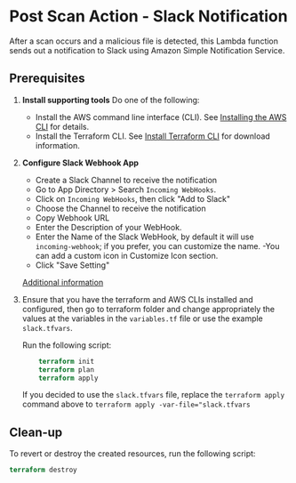 # Post Scan Action - Slack Notification

After a scan occurs and a malicious file is detected, this Lambda function sends out a notification to Slack using Amazon Simple Notification Service.

## Prerequisites

1. **Install supporting tools**
    Do one of the following:
    - Install the AWS command line interface (CLI). See [Installing the AWS CLI](https://docs.aws.amazon.com/cli/latest/userguide/cli-chap-install.html) for details.
    - Install the Terraform CLI. See [Install Terraform CLI](https://learn.hashicorp.com/tutorials/terraform/install-cli#install-terraform) for download information.
2. **Configure Slack Webhook App**
    - Create a Slack Channel to receive the notification
    - Go to App Directory > Search `Incoming WebHooks`.
    - Click on `Incoming WebHooks`, then click "Add to Slack"
    - Choose the Channel to receive the notification
    - Copy Webhook URL
    - Enter the Description of your WebHook.
    - Enter the Name of the Slack WebHook, by default it will use `incoming-webhook`; if you prefer, you can customize the name.
    -You can add a custom icon in Customize Icon section.
    - Click "Save Setting"

    [Additional information](https://slack.com/help/articles/115005265063-Incoming-webhooks-for-Slack)

3. Ensure that you have the terraform and AWS CLIs installed and configured, then go to terraform folder and change appropriately the values at the variables in the `variables.tf` file or use the example `slack.tfvars`.

    Run the following script:

    ```terraform
        terraform init
        terraform plan
        terraform apply
    ```

    If you decided to use the `slack.tfvars` file, replace the `terraform apply` command above to `terraform apply -var-file="slack.tfvars`

## Clean-up

To revert or destroy the created resources, run the following script:

```terraform
terraform destroy
```
